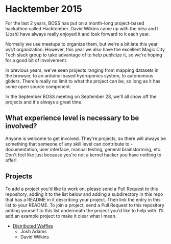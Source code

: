# Hacktember 2015

For the last 2 years, BOSS has put on a month-long project-based hackathon
called Hacktember.  David Wilkins came up with the idea and I (Josh) have always
really enjoyed it and look forward to it each year.

Normally we use meetups to organize them, but we're a bit late this year w/r/t
organization.  However, this year we also have the excellent Magic City Tech
slack group to take advantage of to help publicize it, so we're hoping for a
good bit of involvement.

In previous years, we've seen projects ranging from mapping datasets in the
browser, to an arduino-based hydroponics system, to autonomous gliders.  There's
really no limit to what the project can be, so long as it has some open source
component.

In the September BOSS meeting on September 28, we'll all show off the projects
and it's always a great time.

## What experience level is necessary to be involved? 

Anyone is welcome to get involved.  They're projects, so there will always be something that someone of any skill level can contribute to - documentation, user interface, manual testing, general brainstorming, etc.  Don't feel like just because you're not a kernel hacker you have nothing to offer!

## Projects

To add a project you'd like to work on, please send a Pull Request to this
repository, adding it to the list below and adding a subdirectory in this repo
that has a README in it describing your project.  Then link the entry in this
list to your README.  To join a project, send a Pull Request to this repository
adding yourself to this list underneath the project you'd like to help with.
I'll add an example project to make it clear what I mean.

- [Distributed Waffles](./distributed_waffles)
  - Josh Adams
  - David Wilkins
